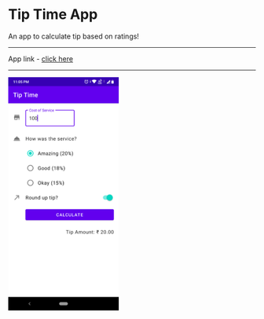 # Tip Time App

An app to calculate tip based on ratings!

---

App link - [click here](https://drive.google.com/file/d/10Wrz_nP4BnpldQ3SufVMg_17JEoz2qQW/view?usp=sharing)

---

<img src="tip_time.png" width="225"/>
